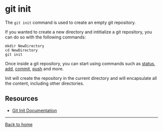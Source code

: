 # git init

The `git init` command is used to create an empty git repository.

If you wanted to create a new directory and intitialize a git repository, you can do so with the following commands:

```
mkdir NewDirectory
cd NewDirectory
git init
```

Once inside a git repository, you can start using commands such as
[status](./Status.md),
[add](./Add.md),
[commit](./Commit.md),
[push](./Push.md)
and more.

Init will create the repository in the current directory and will encapsulate all the content, including other directories.

## Resources

- [Git Init Documentation](https://git-scm.com/docs/git-init)

---

[Back to home](../README.md)
